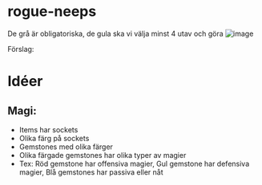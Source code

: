 ﻿# rogue-neeps


De grå är obligatoriska, de gula ska vi välja minst 4 utav och göra
![image](https://user-images.githubusercontent.com/49158143/194512325-deea8a98-64a1-43c6-b9a2-ac91ffaef681.png)

Förslag: 

# Idéer 

## Magi: 
- Items har sockets
- Olika färg på sockets
- Gemstones med olika färger
- Olika färgade gemstones har olika typer av magier
- Tex: Röd gemstone har offensiva magier, Gul gemstone har defensiva magier, Blå gemstones har passiva eller nåt 
 
